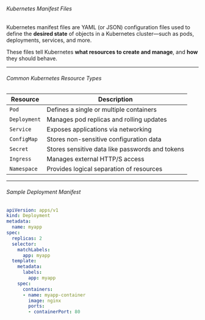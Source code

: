 ######  Kubernetes Manifest Files

Kubernetes manifest files are YAML (or JSON) configuration files used to define the **desired state** of objects in a Kubernetes cluster—such as pods, deployments, services, and more.

These files tell Kubernetes **what resources to create and manage**, and **how** they should behave.

---

###### Common Kubernetes Resource Types

| Resource     | Description |
|--------------|-------------|
| `Pod`        | Defines a single or multiple containers |
| `Deployment` | Manages pod replicas and rolling updates |
| `Service`    | Exposes applications via networking |
| `ConfigMap`  | Stores non-sensitive configuration data |
| `Secret`     | Stores sensitive data like passwords and tokens |
| `Ingress`    | Manages external HTTP/S access |
| `Namespace`  | Provides logical separation of resources |

---

######  Sample Deployment Manifest

```yaml
apiVersion: apps/v1
kind: Deployment
metadata:
  name: myapp
spec:
  replicas: 2
  selector:
    matchLabels:
      app: myapp
  template:
    metadata:
      labels:
        app: myapp
    spec:
      containers:
      - name: myapp-container
        image: nginx
        ports:
        - containerPort: 80
